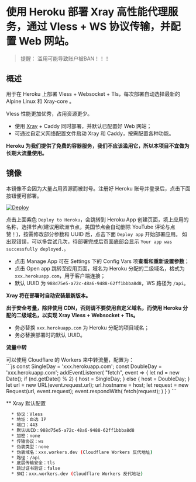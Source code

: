 # 使用 Heroku 部署 Xray 高性能代理服务，通过 Vless + WS 协议传输，并配置 Web 网站。

> 提醒： 滥用可能导致账户被BAN！！！

## 概述

用于在 Heroku 上部署 Vless + Websocket + Tls，每次部署自动选择最新的 Alpine Linux 和 Xray-core 。

Vless 性能更加优秀，占用资源更少。

  * 使用 [Xray](https://github.com/XTLS/Xray-core) + Caddy 同时部署，并默认已配置好 Web 网站；
  * 可通过自定义网络配置文件启动 Xray 和 Caddy，按需配置各种功能。

**Heroku 为我们提供了免费的容器服务，我们不应该滥用它，所以本项目不宜做为长期大流量使用。**

## 镜像

本镜像不会因为大量占用资源而被封号。注册好 Heroku 账号并登录后，点击下面按钮便可部署。

[![Deploy](https://www.herokucdn.com/deploy/button.png)](https://dashboard.heroku.com/new?template=https://github.com/wanjiji/heroku-xray-web) 

点击上面紫色 `Deploy to Heroku`，会跳转到 Heroku App 创建页面，填上应用的名称，选择节点(建议用欧洲节点，美国节点会自动删除 YouTube 评论与点赞！)，按需修改部分参数和 UUID 后，点击下面 `Deploy app` 开始部署应用。
如出现错误，可以多尝试几次，待部署完成后页面底部会显示 `Your app was successfully deployed.`。
  * 点击 Manage App 可在 Settings 下的 Config Vars 项**查看和重新设置参数**；  
  * 点击 Open app 跳转至应用页面，域名为 Heroku 分配的二级域名，格式为 `xxx.herokuapp.com`，用于客户端连接；
  * 默认 UUID 为 `988d75e5-a72c-48a6-9488-62ff1bbba8d8`，WS 路径为 `/api`。

**Xray 将在部署时自动安装最新版本。**

**出于安全考量，除非使用 CDN，否则请不要使用自定义域名，而使用 Heroku 分配的二级域名，以实现 Xray Vless + Websocket + Tls。**

  * 务必替换 `xxx.herokuapp.com` 为 Heroku 分配的项目域名；
  * 务必替换部署时的默认 UUID。

**流量中转**
  <summary>可以使用 Cloudflare 的 Workers 来中转流量，配置为：</summary>
```js
  const SingleDay = 'xxx.herokuapp.com';
  const DoubleDay = 'xxx.herokuapp.com';
  addEventListener(
      "fetch", event => {
          let nd = new Date();
          if (nd.getDate() % 2) {
              host = SingleDay;
          } else {
              host = DoubleDay;
          }
          let url = new URL(event.request.url);
          url.hostname = host;
          let request = new Request(url, event.request);
          event.respondWith(
              fetch(request);
          )
      }
  )
```

** Xray 默认配置
```bash
  * 协议：Vless
  * 地址：自选 IP
  * 端口：443
  * 默认UUID：988d75e5-a72c-48a6-9488-62ff1bbba8d8
  * 加密：none
  * 传输协议：ws
  * 伪装类型：none
  * 伪装域名：xxx.workers.dev (Cloudflare Workers 反代地址)
  * 路径：/api
  * 底层传输安全：tls
  * 跳过证书验证：false
  * SNI：xxx.workers.dev (Cloudflare Workers 反代地址)
```
